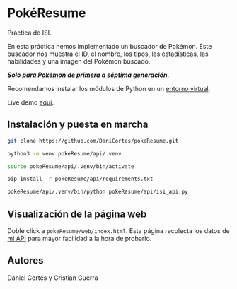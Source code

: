 # PokéResume
Práctica de ISI.

En esta práctica hemos implementado un buscador de Pokémon.
Este buscador nos muestra el ID, el nombre, los tipos, las estadísticas, las habilidades y una imagen del Pokémon buscado.

***Solo para Pokémon de primera a séptima generación.***

Recomendamos instalar los módulos de Python en un [entorno virtual](https://docs.python.org/3/library/venv.html).

Live demo [aquí](https://pokemon.danielcortes.dev).

## Instalación y puesta en marcha

```bash
git clone https://github.com/DaniCortes/pokeResume.git
```

```bash
python3 -m venv pokeResume/api/.venv
```
```bash
source pokeResume/api/.venv/bin/activate
```
```bash
pip install -r pokeResume/api/requirements.txt
```
```bash
pokeResume/api/.venv/bin/python pokeResume/api/isi_api.py
```

## Visualización de la página web
Doble click a ```pokeResume/web/index.html```. Esta página recolecta los datos de [mi API](https://api.danielcortes.dev/pokemon) para mayor facilidad a la hora de probarlo.

## Autores
Daniel Cortés y Cristian Guerra
